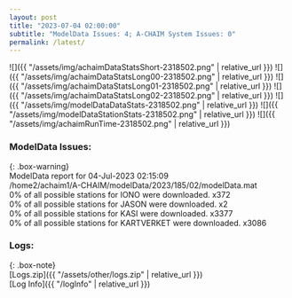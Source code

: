 ```yaml
---
layout: post
title: "2023-07-04 02:00:00"
subtitle: "ModelData Issues: 4; A-CHAIM System Issues: 0"
permalink: /latest/
---
```


![]({{ "/assets/img/achaimDataStatsShort-2318502.png" | relative_url }})
![]({{ "/assets/img/achaimDataStatsLong00-2318502.png" | relative_url }})
![]({{ "/assets/img/achaimDataStatsLong01-2318502.png" | relative_url }})
![]({{ "/assets/img/achaimDataStatsLong02-2318502.png" | relative_url }})
![]({{ "/assets/img/modelDataDataStats-2318502.png" | relative_url }})
![]({{ "/assets/img/modelDataStationStats-2318502.png" | relative_url }})
![]({{ "/assets/img/achaimRunTime-2318502.png" | relative_url }})


### ModelData Issues:  
  
{: .box-warning}  
 ModelData report for 04-Jul-2023 02:15:09   
 /home2/achaim1/A-CHAIM/modelData/2023/185/02/modelData.mat   
 0% of all possible stations for IONO were downloaded. x372   
 0% of all possible stations for JASON were downloaded. x2   
 0% of all possible stations for KASI were downloaded. x3377   
 0% of all possible stations for KARTVERKET were downloaded. x3086   
  


### Logs:  
  
{: .box-note}  
[Logs.zip]({{ "/assets/other/logs.zip" | relative_url }})  
[Log Info]({{ "/logInfo" | relative_url }})  
